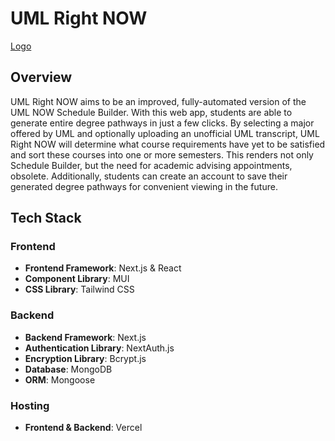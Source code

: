 # UML Right NOW

[Logo](logo.png "Logo")

## Overview

UML Right NOW aims to be an improved, fully-automated version of the UML NOW Schedule Builder. With this web app, students are able to generate entire degree pathways in just a few clicks. By selecting a major offered by UML and optionally uploading an unofficial UML transcript, UML Right NOW will determine what course requirements have yet to be satisfied and sort these courses into one or more semesters. This renders not only Schedule Builder, but the need for academic advising appointments, obsolete. Additionally, students can create an account to save their generated degree pathways for convenient viewing in the future.

## Tech Stack

### Frontend
- **Frontend Framework**: Next.js & React
- **Component Library**: MUI
- **CSS Library**: Tailwind CSS

### Backend
- **Backend Framework**: Next.js
- **Authentication Library**: NextAuth.js
- **Encryption Library**: Bcrypt.js
- **Database**: MongoDB
- **ORM**: Mongoose

### Hosting
- **Frontend & Backend**: Vercel
